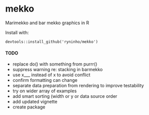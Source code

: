 # mekko
Marimekko and bar mekko graphics in R

Install with:  

    devtools::install_github('ryninho/mekko')

#### TODO
* replace do() with something from purrr()
* suppress warning re: stacking in barmekko
* use x___ instead of x to avoid conflict
* confirm formatting can change
* separate data preparation from rendering to improve testability
* try on wider array of examples
* add smart sorting (width or y or data source order
* add updated vignette
* create package
